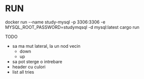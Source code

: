 RUN
===
docker run --name study-mysql -p 3306:3306 -e MYSQL_ROOT_PASSWORD=studymqsql -d mysql:latest
cargo run


TODO
- sa ma mut lateral, la un nod vecin
	- down
	- up
- sa pot sterge o intrebare
- header cu culori
- list all tries
